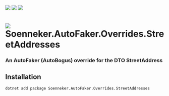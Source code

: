 ﻿[![](https://img.shields.io/nuget/v/soenneker.autofaker.overrides.streetaddresses.svg?style=for-the-badge)](https://www.nuget.org/packages/soenneker.autofaker.overrides.streetaddresses/)
[![](https://img.shields.io/github/actions/workflow/status/soenneker/soenneker.autofaker.overrides.streetaddresses/publish-package.yml?style=for-the-badge)](https://github.com/soenneker/soenneker.autofaker.overrides.streetaddresses/actions/workflows/publish-package.yml)
[![](https://img.shields.io/nuget/dt/soenneker.autofaker.overrides.streetaddresses.svg?style=for-the-badge)](https://www.nuget.org/packages/soenneker.autofaker.overrides.streetaddresses/)

# ![](https://user-images.githubusercontent.com/4441470/224455560-91ed3ee7-f510-4041-a8d2-3fc093025112.png) Soenneker.AutoFaker.Overrides.StreetAddresses
### An AutoFaker (AutoBogus) override for the DTO StreetAddress

## Installation

```
dotnet add package Soenneker.AutoFaker.Overrides.StreetAddresses
```
